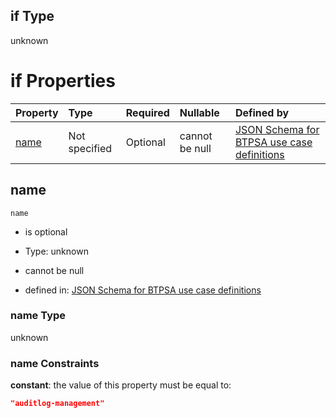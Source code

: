 ## if Type

unknown

# if Properties

| Property      | Type          | Required | Nullable       | Defined by                                                                                                                                                                                                        |
| :------------ | :------------ | :------- | :------------- | :---------------------------------------------------------------------------------------------------------------------------------------------------------------------------------------------------------------- |
| [name](#name) | Not specified | Optional | cannot be null | [JSON Schema for BTPSA use case definitions](btpsa-usecase-properties-services-items-allof-1-then-allof-10-if-properties-name.md "undefined#/properties/services/items/allOf/1/then/allOf/10/if/properties/name") |

## name



`name`

*   is optional

*   Type: unknown

*   cannot be null

*   defined in: [JSON Schema for BTPSA use case definitions](btpsa-usecase-properties-services-items-allof-1-then-allof-10-if-properties-name.md "undefined#/properties/services/items/allOf/1/then/allOf/10/if/properties/name")

### name Type

unknown

### name Constraints

**constant**: the value of this property must be equal to:

```json
"auditlog-management"
```

